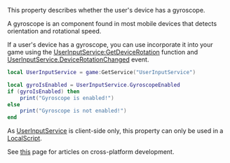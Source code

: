 This property describes whether the user's device has a gyroscope.

A gyroscope is an component found in most mobile devices that detects orientation and rotational speed.

If a user's device has a gyroscope, you can use incorporate it into your game using the [UserInputService:GetDeviceRotation](https://developer.roblox.com/en-us/api-reference/function/UserInputService/GetDeviceRotation) function and [UserInputService.DeviceRotationChanged](https://developer.roblox.com/en-us/api-reference/event/UserInputService/DeviceRotationChanged) event.

```Lua
local UserInputService = game:GetService("UserInputService")

local gyroIsEnabled = UserInputService.GyroscopeEnabled
if (gyroIsEnabled) then
    print("Gyroscope is enabled!")
else
    print("Gyroscope is not enabled!")
end
``` 

As [UserInputService](https://developer.roblox.com/en-us/api-reference/class/UserInputService) is client-side only, this property can only be used in a [LocalScript](https://developer.roblox.com/en-us/api-reference/class/LocalScript).

See [this](https://developer.roblox.com/learn-roblox/cross-platform) page for articles on cross-platform development.